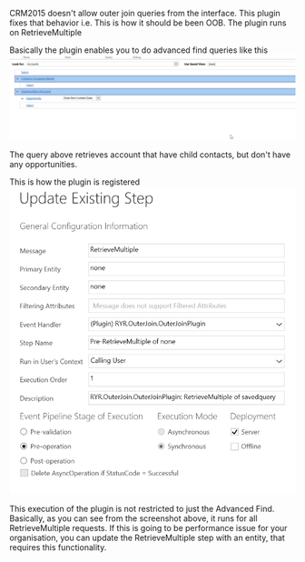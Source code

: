 CRM2015 doesn't allow outer join queries from the interface. This plugin fixes that behavior i.e. This is how it should be been OOB. The plugin runs on RetrieveMultiple

Basically the plugin enables you to do advanced find queries like this
![AdvancedFind](https://raw.githubusercontent.com/rajyraman/AdvancedQueryOuterJoin/master/OuterJoin.png)

The query above retrieves account that have child contacts, but don't have any opportunities.

This is how the plugin is registered
![PluginRegistration](https://raw.githubusercontent.com/rajyraman/AdvancedQueryOuterJoin/master/PluginRegistration.png)

This execution of the plugin is not restricted to just the Advanced Find. Basically, as you can see from the screenshot above, it runs for all RetrieveMultiple requests. If this is going to be performance issue for your organisation, you can update the RetrieveMultiple step with an entity, that requires this functionality.
